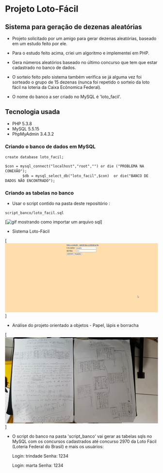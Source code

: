 # Projeto Loto-Fácil
## Sistema para geração de dezenas aleatórias
- Projeto solicitado por um amigo para gerar dezenas aleatórias, baseado em um estudo feito por ele.
- Para o estudo feito acima, criei um algoritmo e implementei em PHP.
- Gera números aleatórios baseado no último concurso que tem que estar cadastrado no banco de dados.

- O sorteio feito pelo sistema também verifica se já alguma vez foi sorteado o grupo de 15 dezenas (nunca foi repetido o sorteio da loto fácil na loteria da Caixa Ecônomica Federal).

- O nome do banco a ser criado no MySQL é 'loto_facil'.

## Tecnologia usada
- PHP 5.3.8
- MySQL 5.5.15
- PhpMyAdmin 3.4.3.2

### Criando o banco de dados em MySQL
```
create database loto_facil;
```
```
$con = mysql_connect("localhost","root","") or die ("PROBLEMA NA CONEXÃO");
	    $db = mysql_select_db("loto_facil",$con)  or die("BANCO DE DADOS NÃO ENCONTRADO");
```
### Criando as tabelas no banco

- Usar o script contido na pasta deste repositório :
```
script_banco/loto_facil.sql
```
[<img src="./script-banco.gif" alt="gif mostrando como importar um arquivo sql">]

- Sistema Loto-Fácil

[<img src="loto-facil.gif/" alt="gif mostrando o sistema loto-fácil">]

- Análise do projeto orientado a objetos - Papel, lápis e borracha

[<img src="./analise-projeto.jpg" alt="imagem mostrando a análise feita">]

- O script do banco na pasta 'script_banco' vai gerar as tabelas sqls no MySQL com os concursos cadastrados até concurso 2970 da Loto Fácil (Loteria Federal do Brasil) e mais os usuários:

	Login: trindade
	Senha: 1234

	Login: marta
	Senha: 1234

